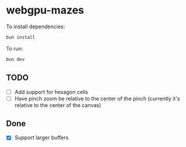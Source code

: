 # webgpu-mazes

To install dependencies:

```bash
bun install
```

To run:

```bash
bun dev
```

## TODO

- [ ] Add support for hexagon cells
- [ ] Have pinch zoom be relative to the center of the pinch (currently it's relative to the center of the canvas)

## Done

- [x] Support larger buffers
